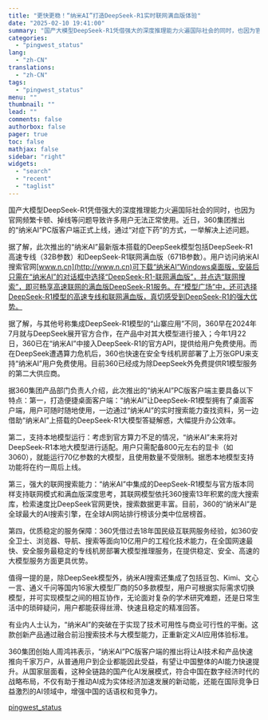 ```yaml
---
title: "更快更稳！“纳米AI”打造DeepSeek-R1实时联网满血版体验"
date: "2025-02-10 19:41:00"
summary: "国产大模型DeepSeek-R1凭借强大的深度推理能力火遍国际社会的同时，也因为官网频繁卡顿、掉线等..."
categories:
  - "pingwest_status"
lang:
  - "zh-CN"
translations:
  - "zh-CN"
tags:
  - "pingwest_status"
menu: ""
thumbnail: ""
lead: ""
comments: false
authorbox: false
pager: true
toc: false
mathjax: false
sidebar: "right"
widgets:
  - "search"
  - "recent"
  - "taglist"
---
```


国产大模型DeepSeek-R1凭借强大的深度推理能力火遍国际社会的同时，也因为官网频繁卡顿、掉线等问题导致许多用户无法正常使用。近日，360集团推出的“纳米AI”PC版客户端正式上线，通过“对症下药”的方式，一举解决上述问题。

据了解，此次推出的“纳米AI”最新版本搭载的DeepSeek模型包括DeepSeek-R1高速专线（32B参数）和DeepSeek-R1联网满血版（671B参数）。用户访问纳米AI搜索官网[www.n.cn](http://www.n.cn)可下载“纳米AI”Windows桌面版，安装后只需在“纳米AI”的对话框中选择“DeepSeek-R1-联网满血版”，并点选“联网搜索”，即可畅享高速联网的满血版DeepSeek-R1服务。在“模型广场”中，还可选择DeepSeek-R1模型的高速专线和联网满血版，真切感受到DeepSeek-R1的强大优势。

据了解，与其他号称集成DeepSeek-R1模型的“山寨应用”不同，360早在2024年7月就与DeepSeek展开官方合作，在产品中对其大模型进行接入；今年1月22日，360已在“纳米AI”中接入DeepSeek-R1的官方API，提供给用户免费使用。而在DeepSeek遭遇算力危机后，360也快速在安全专线机房部署了上万张GPU来支持“纳米AI”用户免费使用。目前360已经成为除DeepSeek外免费提供R1模型服务的第二大供应商。

据360集团产品部门负责人介绍，此次推出的“纳米AI”PC版客户端主要具备以下特点：第一，打造便捷桌面客户端：“纳米AI”让DeepSeek-R1模型拥有了桌面客户端，用户可随时随地使用，一边通过“纳米AI”的实时搜索能力查找资料，另一边借助“纳米AI”上搭载的DeepSeek-R1大模型答疑解惑，大幅提升办公效率。

第二，支持本地模型运行：考虑到官方算力不足的情况，“纳米AI”未来将对DeepSeek-R1本地大模型进行适配。用户只需配备800元左右的显卡（如3060），就能运行70亿参数的大模型，且使用数量不受限制。据悉本地模型支持功能将在约一周后上线。

第三，强大的联网搜索能力：“纳米AI”中集成的DeepSeek-R1模型与官方版本同样支持联网模式和满血版深度思考，其联网模型依托360搜索13年积累的庞大搜索库，检索速度比DeepSeek官网更快，搜索数据更丰富。目前，360的“纳米AI”是全球最大的AI搜索引擎，在全球AI网站排行榜该分类中位居榜首。

第四，优质稳定的服务保障：360凭借过去18年国民级互联网服务经验，如360安全卫士、浏览器、导航、搜索等面向10亿用户的工程化技术能力，在全国网速最快、安全服务最稳定的专线机房部署大模型推理服务，在提供稳定、安全、高速的大模型服务方面更具优势。

值得一提的是，除DeepSeek模型外，纳米AI搜索还集成了包括豆包、Kimi、文心一言、通义千问等国内16家大模型厂商的50多款模型，用户可根据实际需求切换模型，并可实现模型之间的相互协作，无论面对复杂的学术研究难题，还是日常生活中的琐碎疑问，用户都能获得丝滑、快速且稳定的精准回答。

有业内人士认为，“纳米AI”的突破在于实现了技术可用性与商业可行性的平衡。这款创新产品通过融合前沿搜索技术与大模型能力，正重新定义AI应用体验标准。

360集团创始人周鸿祎表示，“纳米AI”PC版客户端的推出将让AI技术和产品快速推向千家万户，从普通用户到企业都能因此受益，有望让中国整体的AI能力快速提升。从国家层面看，这种全链路的国产化AI发展模式，符合中国在数字经济时代的战略布局，不仅有助于推动AI成为实体经济加速发展的新动能，还能在国际竞争日益激烈的AI领域中，增强中国的话语权和竞争力。

[pingwest_status](https://www.pingwest.com/w/302224)
